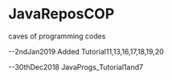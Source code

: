 # JavaReposCOP
caves of programming codes

--2ndJan2019
Added Tutorial11,13,16,17,18,19,20

--30thDec2018
JavaProgs_Tutorial1and7

